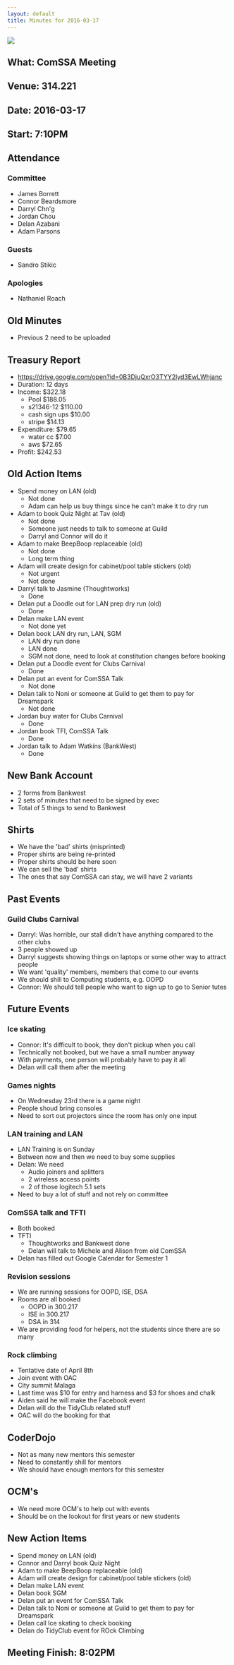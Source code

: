```yaml
---
layout: default
title: Minutes for 2016-03-17
---
```


![](../../images/letterhead.png)

## What: ComSSA Meeting

## Venue: 314.221

## Date: 2016-03-17

## Start: 7:10PM

## Attendance

### Committee

  * James Borrett
  * Connor Beardsmore
  * Darryl Chn'g
  * Jordan Chou
  * Delan Azabani
  * Adam Parsons

### Guests

  * Sandro Stikic

### Apologies

  * Nathaniel Roach

## Old Minutes

  * Previous 2 need to be uploaded


## Treasury Report

  * https://drive.google.com/open?id=0B3DjuQxrO3TYY2lyd3EwLWhjanc
  * Duration: 12 days
  * Income: $322.18
    * Pool $188.05
    * s21346-12 $110.00
    * cash sign ups $10.00
    * stripe $14.13
  * Expenditure: $79.65
    * water cc $7.00
    * aws $72.65
  * Profit: $242.53

## Old Action Items

* Spend money on LAN (old)
	* Not done
	* Adam can help us buy things since he can't make it to dry run
* Adam to book Quiz Night at Tav (old)
	* Not done
	* Someone just needs to talk to someone at Guild
	* Darryl and Connor will do it
* Adam to make BeepBoop replaceable (old)
	* Not done
	* Long term thing
* Adam will create design for cabinet/pool table stickers (old)
	* Not urgent
	* Not done
* Darryl talk to Jasmine (Thoughtworks)
	* Done
* Delan put a Doodle out for LAN prep dry run (old)
	* Done
* Delan make LAN event
	* Not done yet
* Delan book LAN dry run, LAN, SGM
	* LAN dry run done
	* LAN done
	* SGM not done, need to look at constitution changes before booking
* Delan put a Doodle event for Clubs Carnival
	* Done
* Delan put an event for ComSSA Talk
	* Not done
* Delan talk to Noni or someone at Guild to get them to pay for Dreamspark
	* Not done
* Jordan buy water for Clubs Carnival
	* Done
* Jordan book TFI, ComSSA Talk
	* Done
* Jordan talk to Adam Watkins (BankWest)
	* Done

## New Bank Account

* 2 forms from Bankwest
* 2 sets of minutes that need to be signed by exec
* Total of 5 things to send to Bankwest



## Shirts

* We have the 'bad' shirts (misprinted)
* Proper shirts are being re-printed
* Proper shirts should be here soon
* We can sell the 'bad' shirts
* The ones that say ComSSA can stay, we will have 2 variants

## Past Events

### Guild Clubs Carnival

* Darryl: Was horrible, our stall didn't have anything compared to the other clubs
* 3 people showed up
* Darryl suggests showing things on laptops or some other way to attract people
* We want 'quality' members, members that come to our events
* We should shill to Computing students, e.g. OOPD
* Connor: We should tell people who want to sign up to go to Senior tutes

## Future Events

### Ice skating

* Connor: It's difficult to book, they don't pickup when you call
* Technically not booked, but we have a small number anyway
* With payments, one person will probably have to pay it all
* Delan will call them after the meeting

### Games nights

* On Wednesday 23rd there is a game night
* People shoud bring consoles
* Need to sort out projectors since the room has only one input

### LAN training and LAN

* LAN Training is on Sunday
* Between now and then we need to buy some supplies
* Delan: We need
	* Audio joiners and splitters
	* 2 wireless access points
	* 2 of those logitech 5.1 sets
* Need to buy a lot of stuff and not rely on committee

### ComSSA talk and TFTI

* Both booked
* TFTI
	* Thoughtworks and Bankwest done
	* Delan will talk to Michele and Alison from old ComSSA
* Delan has filled out Google Calendar for Semester 1

### Revision sessions

* We are running sessions for OOPD, ISE, DSA
* Rooms are all booked
	* OOPD in 300.217
	* ISE in 300.217
	* DSA in 314
* We are providing food for helpers, not the students since there are so many


### Rock climbing

* Tentative date of April 8th
* Join event with OAC
* City summit Malaga
* Last time was $10 for entry and harness and $3 for shoes and chalk
* Aiden said he will make the Facebook event
* Delan will do the TidyClub related stuff
* OAC will do the booking for that

## CoderDojo

* Not as many new mentors this semester
* Need to constantly shill for mentors
* We should have enough mentors for this semester

## OCM's

* We need more OCM's to help out with events
* Should be on the lookout for first years or new students

## New Action Items

* Spend money on LAN (old)
* Connor and Darryl book Quiz Night
* Adam to make BeepBoop replaceable (old)
* Adam will create design for cabinet/pool table stickers (old)
* Delan make LAN event
* Delan book SGM
* Delan put an event for ComSSA Talk
* Delan talk to Noni or someone at Guild to get them to pay for Dreamspark
* Delan call Ice skating to check booking
* Delan do TidyClub event for ROck Climbing

## Meeting Finish: 8:02PM

